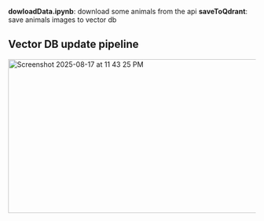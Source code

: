 **dowloadData.ipynb**: download some animals from the api
**saveToQdrant**: save animals images to vector db

## Vector DB update pipeline

<img width="787" height="313" alt="Screenshot 2025-08-17 at 11 43 25 PM" src="https://github.com/user-attachments/assets/eed5fe7a-f92c-4bcb-83f3-c58aedf0a6b4" />
